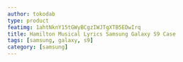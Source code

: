 ```yaml
---
author: tokodab
type: product
featimg: 1ahtNknY15tGWyBCgzIWJTgXTB5EDwIrq
title: Hamilton Musical Lyrics Samsung Galaxy S9 Case
tags: [samsung, galaxy, s9]
category: [samsung]
---
```

